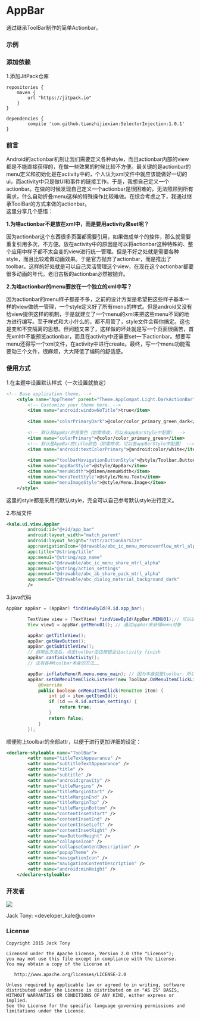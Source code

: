 # AppBar
通过继承ToolBar制作的简单Actionbar。

### 示例  

### 添加依赖
1.添加JitPack仓库
  
```  
repositories {
	maven {
		url "https://jitpack.io"
	}
}
```   
```  
dependencies {
		compile 'com.github.tianzhijiexian:SelectorInjection:1.0.1'
}    
```  

### 前言  
Android的actionbar机制让我们需要定义各种style，而且actionbar内部的view都是不能直接获得的，在做一些效果的时候比较不方便。最关键的是actionbar的menu定义和初始化是在activity中的，个人认为xml文件中就应该能做好一切的ui，而activity中只是做UI和事件的链接工作。于是，我想自己定义一个actionbar。在做的时候发现自己定义一个actionbar是很困难的，无法照顾到所有需求，什么自动折叠menu这样的特殊操作比较难做。在综合考虑之下，我通过继承ToolBar的方式来做的actionbar。  
这里分享几个感悟：  

**1.为啥actionbar不是放在xml中，而是要用activity来set呢？**  

因为actionbar这个东西很多页面都需要引用，如果做成单个的控件，那么就需要重复引用多次，不方便。放在activity中的原因是可以将actionbar这种特殊的、整个应用中样子都不太会变的view进行统一管理。但是不好之处就是需要各种style，而且比较难做动画效果。于是官方抛弃了actionbar，而是推出了toolbar。这样的好处就是可以自己灵活管理这个view，在现在这个actionbar都要很多动画的年代，老旧古板的actionbar必然被抛弃。  

**2.为啥actionbar的menu要放在一个独立的xml中写？**  

因为actionbar的menu样子都差不多，之前的设计方案是希望把这些样子基本一样的view做统一管理，一个style定义好了所有menu的样式。但是android又没有给view提供这样的机制，于是就建立了一个menu的xml来把这些menu不同的地方进行编写。至于样式和大小什么的，都不用管了，style文件会帮你搞定。这也是变和不变隔离的思想。但问题又来了，这样做的坏处就是写一个页面很痛苦，首先xml中不能预览actionbar，而且在activity中还需要set一下actionbar。想要写menu还得写一个xml文件，在activity中进行create。最终，写一个menu功能需要动三个文件，很麻烦，大大降低了编码的舒适感。  

### 使用方式   
1.在主题中设置默认样式（一次设置就搞定）
```XML   
<!-- Base application theme. -->
    <style name="AppTheme" parent="Theme.AppCompat.Light.DarkActionBar">
        <!-- Customize your theme here. -->
        <item name="android:windowNoTitle">true</item>
        
        <item name="colorPrimaryDark">@color/color_primary_green_dark</item>
        
        <!-- 默认是AppBar的背景色（如需修改，可以去appBarStyle中配置） -->
        <item name="colorPrimary">@color/color_primary_green</item>
        <!-- 默认是AppBar的title颜色（如需修改，可以去appBarStyle中配置） -->
        <item name="android:textColorPrimary">@android:color/white</item> 
        
        <item name="toolbarNavigationButtonStyle">@style/Toolbar.Button.Navigation</item>
        <item name="appBarStyle">@style/AppBar</item>
        <item name="menuWidth">@dimen/menuWidth</item>
        <item name="menuTextStyle">@style/Menu.Text</item>
        <item name="menuImageStyle">@style/Menu.Image</item>
    </style>
```  
这里的style都是采用的默认style，完全可以自己参考默认style进行定义。

2.布局文件  
```XML  
<kale.ui.view.AppBar
        android:id="@+id/app_bar"
        android:layout_width="match_parent"
        android:layout_height="?attr/actionBarSize"
        app:navigationIcon="@drawable/abc_ic_menu_moreoverflow_mtrl_alpha"
        app:title="@string/title"
        app:menu1="@string/app_name"
        app:menu2="@drawable/abc_ic_menu_share_mtrl_alpha"
        app:menu3="@string/action_settings"
        app:menu4="@drawable/abc_ab_share_pack_mtrl_alpha"
        app:menu5="@drawable/abc_dialog_material_background_dark"
        />
```  

3.java代码
```JAVA  
AppBar appBar = (AppBar) findViewById(R.id.app_bar);

        TextView view = (TextView) findViewById(AppBar.MENU01);// 可以通过id直接找到meu控件
        View view1 = appBar.getMenu01(); // 通过appbar来获得menu对象

        appBar.getTitleView();
        appBar.getNavButton();
        appBar.getSubtitleView();
        // 调用此方法后，点击toolbar左边按钮会让activity finish
        appBar.canfinishActivity();
        // 还有各种toolbar本身的方法……

        appBar.inflateMenu(R.menu.menu_main); // 因为本身就是toolbar，所以仍旧可以装入menu资源
        appBar.setOnMenuItemClickListener(new Toolbar.OnMenuItemClickListener() {
            @Override
            public boolean onMenuItemClick(MenuItem item) {
                int id = item.getItemId();
                if (id == R.id.action_settings) {
                    return true;
                }
                return false;
            }
        });
```  
顺便附上toolbar的全部attr，以便于进行更加详细的设定：  
```XML
<declare-styleable name="ToolBar">
        <attr name="titleTextAppearance" />
        <attr name="subtitleTextAppearance" />
        <attr name="title" />
        <attr name="subtitle" />
        <attr name="android:gravity" />
        <attr name="titleMargins" />
        <attr name="titleMarginStart" />
        <attr name="titleMarginEnd" />
        <attr name="titleMarginTop" />
        <attr name="titleMarginBottom" />
        <attr name="contentInsetStart" />
        <attr name="contentInsetEnd" />
        <attr name="contentInsetLeft" />
        <attr name="contentInsetRight" />
        <attr name="maxButtonHeight" />
        <attr name="collapseIcon" />
        <attr name="collapseContentDescription" />
        <attr name="popupTheme" />
        <attr name="navigationIcon" />
        <attr name="navigationContentDescription" />
        <attr name="android:minHeight" />
    </declare-styleable>  
```   

### 开发者
![](https://avatars3.githubusercontent.com/u/9552155?v=3&s=460)

Jack Tony: <developer_kale@.com>  


### License

    Copyright 2015 Jack Tony

    Licensed under the Apache License, Version 2.0 (the "License");
    you may not use this file except in compliance with the License.
    You may obtain a copy of the License at

       http://www.apache.org/licenses/LICENSE-2.0

    Unless required by applicable law or agreed to in writing, software
    distributed under the License is distributed on an "AS IS" BASIS,
    WITHOUT WARRANTIES OR CONDITIONS OF ANY KIND, either express or implied.
    See the License for the specific language governing permissions and
    limitations under the License.

 

